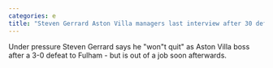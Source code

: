 ```yaml
---
categories: e
title: "Steven Gerrard Aston Villa managers last interview after 30 defeat at Fulham"
---
```

Under pressure Steven Gerrard says he "won"t quit" as Aston Villa boss after a 3-0 defeat to Fulham - but is out of a job soon afterwards.